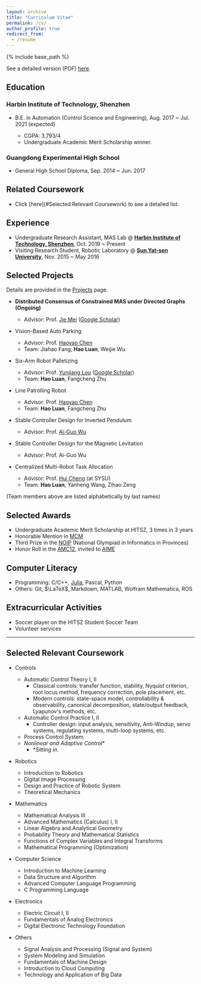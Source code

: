 ```yaml
---
layout: archive
title: "Curriculum Vitae"
permalink: /cv/
author_profile: true
redirect_from:
  - /resume
---
```


{% include base_path %}

See a detailed version (PDF) [here](https://edmundluan.github.io/files/CV_HaoLuan.pdf). 



## Education

### Harbin Institute of Technology, Shenzhen

- B.E. in Automation (Control Science and Engineering), Aug. 2017 ~ Jul. 2021 (expected) 

    - CGPA: 3.793/4
    - Undergraduate Academic Merit Scholarship winner. 


### Guangdong Experimental High School

- General High School Diploma, Sep. 2014 ~ Jun. 2017 




## Related Coursework

- Click [here](#Selected Relevant Coursework) to see a detailed list. 




## Experience

* Undergraduate Research Assistant, MAS Lab @ [**Harbin Institute of Technology, Shenzhen**](http://www.hitsz.edu.cn/index.html), Oct. 2019 ~ Present 
* Visiting Research Student, Robotic Laboratory @ [**Sun Yat-sen University**](http://sysu.edu.cn/en/index.htm), Nov. 2015 ~ May 2016 



## Selected Projects

Details are provided in the [Projects](https://edmundluan.github.io/projects/) page. 

-   **Distributed Consensus of Constrained MAS under Directed Graphs (Ongoing)**
    -   Advisor: Prof. [Jie Mei](http://faculty.hitsz.edu.cn/meijie) ([Google Scholar](https://scholar.google.com/citations?user=tyQm5IkAAAAJ)) 

-   Vision-Based Auto Parking
    -   Advisor: Prof. [Haoyao Chen](http://nrs-lab.com/people/) 
    -   Team: Jiahao Fang, **Hao Luan**, Weijie Wu. 

-   Six-Arm Robot Palletizing
    -   Advisor: Prof. [Yunjiang Lou](http://faculty.hitsz.edu.cn/louyunjiang?lang=en) ([Google Scholar](https://scholar.google.com/citations?user=8Ulrn3cAAAAJ))  
    -   Team: **Hao Luan**, Fangcheng Zhu 

-   Line Patrolling Robot
    -   Advisor: Prof. [Haoyao Chen](http://nrs-lab.com/people/) 
    -   Team: **Hao Luan**, Fangcheng Zhu 

-   Stable Controller Design for Inverted Pendulum
    -   Advisor: Prof. [Ai-Guo Wu](https://ieeexplore.ieee.org/author/38182430000) 

-   Stable Controller Design for the Magnetic Levitation
    -   Advisor: Prof. Ai-Guo Wu 

-   Centralized Multi-Robot Task Allocation
    -   Advisor: Prof. [Hui Cheng](http://sdcs.sysu.edu.cn/content/2504) (at SYSU) 
    -   Team: **Hao Luan**, Yanheng Wang, Zihao Zeng  

(Team members above are listed alphabetically by last names)





## Selected Awards

-   Undergraduate Academic Merit Scholarship at HITSZ, 3 times in 3 years 
-   Honorable Mention in [MCM](https://www.comap.com/undergraduate/contests/) 
-   Third Prize in the [NOIP](http://www.noi.cn/) (National Olympiad in Informatics in Provinces) 
-   Honor Roll in the [AMC12](https://www.maa.org/math-competitions/american-mathematics-contest-12-amc-12), invited to [AIME](https://www.maa.org/math-competitions/american-invitational-mathematics-examination-aime) 






## Computer Literacy
-   Programming: C/C++, [Julia](https://julialang.org/), Pascal, Python 
-   Others: Git, $\LaTeX$, Markdown, MATLAB, Wolfram Mathematica, ROS 






## Extracurricular Activities
-   Soccer player on the HITSZ Student Soccer Team 
-   Volunteer services






---
## Selected Relevant Coursework

- Controls
  - Automatic Control Theory I, II 
    - Classical controls: transfer function, stability, Nyquist criterion, root locus method, frequency correction, pole placement, etc. 
    - Modern controls: state-space model, controllability & observability, canonical decomposition, state/output feedback, Lyapunov's methods, etc. 
  - Automatic Control Practice I, II 
    - Controller design: input analysis, sensitivity, Anti-Windup, servo systems, regulating systems, multi-loop systems, etc. 
  - Process Control System
  - *Nonlinear and Adaptive Control*\*
    - \**Sitting in*. 

- Robotics
  - Introduction to Robotics 
  - Digital Image Processing 
  - Design and Practice of Robotic System 
  - Theoretical Mechanics 

- Mathematics
  - Mathematical Analysis III 
  - Advanced Mathematics (Calculus) I, II 
  - Linear Algebra and Analytical Geometry 
  - Probability Theory and Mathematical Statistics 
  - Functions of Complex Variables and Integral Transforms 
  - Mathematical Programming (Optimization) 

- Computer Science 
  - Introduction to Machine Learning 
  - Data Structure and Algorithm 
  - Advanced Computer Language Programming 
  - C Programming Language 


- Electronics
  - Electric Circuit I, II
  - Fundamentals of Analog Electronics
  - Digital Electronic Technology Foundation 

- Others
  - Signal Analysis and Processing (Signal and System) 
  - System Modeling and Simulation 
  - Fundamentals of Machine Design 
  - Introduction to Cloud Computing 
  - Technology and Application of Big Data  



<!--

Publications
======
  <ul>{% for post in site.publications %}
    {% include archive-single-cv.html %}
  {% endfor %}</ul>

Talks
======
  <ul>{% for post in site.talks %}
    {% include archive-single-talk-cv.html %}
  {% endfor %}</ul>

Teaching
======
  <ul>{% for post in site.teaching %}
    {% include archive-single-cv.html %}
  {% endfor %}</ul>


Leadership
======

* Currently signed in to 43 different slack teams

-->


